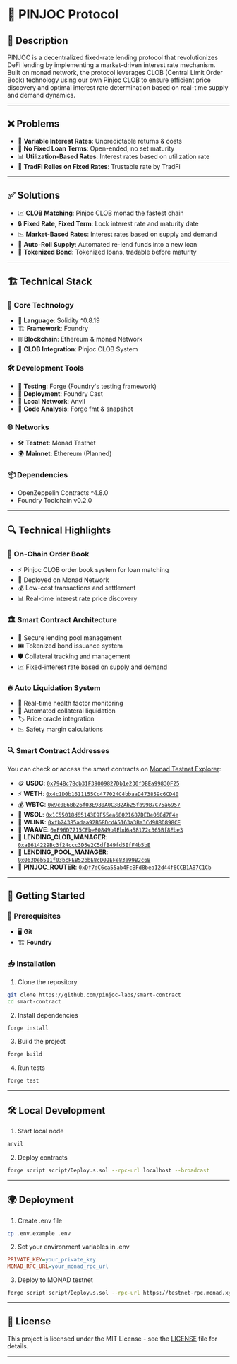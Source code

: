 # 🚀 PINJOC Protocol

## 📜 Description

PINJOC is a decentralized fixed-rate lending protocol that revolutionizes DeFi lending by implementing a market-driven interest rate mechanism. Built on monad network, the protocol leverages CLOB (Central Limit Order Book) technology using our own Pinjoc CLOB to ensure efficient price discovery and optimal interest rate determination based on real-time supply and demand dynamics.

---

## ❌ Problems

- 🔄 **Variable Interest Rates**: Unpredictable returns & costs
- 📅 **No Fixed Loan Terms**: Open-ended, no set maturity
- 📊 **Utilization-Based Rates**: Interest rates based on utilization rate
- 🏦 **TradFi Relies on Fixed Rates**: Trustable rate by TradFi

---

## ✅ Solutions

- 📈 **CLOB Matching**: Pinjoc CLOB monad the fastest chain
- 🔒 **Fixed Rate, Fixed Term**: Lock interest rate and maturity date
- 📉 **Market-Based Rates**: Interest rates based on supply and demand
- 🔄 **Auto-Roll Supply**: Automated re-lend funds into a new loan
- 🎫 **Tokenized Bond**: Tokenized loans, tradable before maturity

---

## 🏗 Technical Stack

### 🔧 Core Technology
- 📝 **Language**: Solidity ^0.8.19
- 🏗 **Framework**: Foundry
- ⛓ **Blockchain**: Ethereum & monad Network
- 💱 **CLOB Integration**: Pinjoc CLOB System

### 🛠 Development Tools
- 🧪 **Testing**: Forge (Foundry's testing framework)
- 🚀 **Deployment**: Foundry Cast
- 🔗 **Local Network**: Anvil
- 🧐 **Code Analysis**: Forge fmt & snapshot

### 🌐 Networks
- 🛠 **Testnet**: Monad Testnet
- 🌍 **Mainnet**: Ethereum (Planned)

### 📦 Dependencies
- OpenZeppelin Contracts ^4.8.0
- Foundry Toolchain v0.2.0

---

## 🔍 Technical Highlights

### 📑 On-Chain Order Book
- ⚡ Pinjoc CLOB order book system for loan matching
- 🚀 Deployed on Monad Network 
- 💰 Low-cost transactions and settlement
- 📊 Real-time interest rate price discovery

### 🏛 Smart Contract Architecture
- 🏦 Secure lending pool management
- 🎟 Tokenized bond issuance system
- 🛡 Collateral tracking and management
- 📈 Fixed-interest rate based on supply and demand

### 🔥 Auto Liquidation System
- 📡 Real-time health factor monitoring
- 🛑 Automated collateral liquidation
- 🏷 Price oracle integration
- 📉 Safety margin calculations

### 🔍 Smart Contract Addresses
You can check or access the smart contracts on [Monad Testnet Explorer](https://testnet.monadexplorer.com/):

- 🪙 **USDC**: [`0x794Bc7Bcb31F39009827Db1e230fDBEa99830F25`](https://testnet.monadexplorer.com/address/0x794Bc7Bcb31F39009827Db1e230fDBEa99830F25)
- ⚡ **WETH**: [`0x4c1D0b1611155Cc477024C4bbaaD473859c6CD40`](https://testnet.monadexplorer.com/address/0x4c1D0b1611155Cc477024C4bbaaD473859c6CD40)
- 💰 **WBTC**: [`0x9c0E6Bb26f03E980A0C3B2Ab25fb99B7C75a6957`](https://testnet.monadexplorer.com/address/0x9c0E6Bb26f03E980A0C3B2Ab25fb99B7C75a6957)
- 🌊 **WSOL**: [`0x1C55018d65143E9F55ea68021687DEDe068d7F4e`](https://testnet.monadexplorer.com/address/0x1C55018d65143E9F55ea68021687DEDe068d7F4e)
- 🔗 **WLINK**: [`0xfb24385adaa92B68DcdA5163a3Ba3Cd98BD898CE`](https://testnet.monadexplorer.com/address/0xfb24385adaa92B68DcdA5163a3Ba3Cd98BD898CE)
- 🔵 **WAAVE**: [`0xE96D7715CEbe80849b9Ebd6a58172c365Bf8Ebe3`](https://testnet.monadexplorer.com/address/0xE96D7715CEbe80849b9Ebd6a58172c365Bf8Ebe3)
- 📜 **LENDING_CLOB_MANAGER**: [`0xaB614229Bc3f24ccc3D5e2C5dfB49fd5EfF4b5bE`](https://testnet.monadexplorer.com/address/0xaB614229Bc3f24ccc3D5e2C5dfB49fd5EfF4b5bE)
- 🏦 **LENDING_POOL_MANAGER**: [`0x063Deb511f03bcFEB52bbE8cD02EFe83e99B2c6B`](https://testnet.monadexplorer.com/address/0x063Deb511f03bcFEB52bbE8cD02EFe83e99B2c6B)
- 🔄 **PINJOC_ROUTER**: [`0xDf7dC6ca55ab4FcBFd8bea12d44f6CCB1A87C1Cb`](https://testnet.monadexplorer.com/address/0xDf7dC6ca55ab4FcBFd8bea12d44f6CCB1A87C1Cb)

---

## 🚀 Getting Started

### 📌 Prerequisites
- 🖥 **Git**
- 🏗 **Foundry**

### 📥 Installation

1. Clone the repository
```bash
git clone https://github.com/pinjoc-labs/smart-contract
cd smart-contract
```

2. Install dependencies
```bash
forge install
```

3. Build the project
```bash
forge build
```

4. Run tests
```bash
forge test
```

---

## 🛠 Local Development

1. Start local node
```bash
anvil
```

2. Deploy contracts
```bash
forge script script/Deploy.s.sol --rpc-url localhost --broadcast
```

---

## 🌍 Deployment

1. Create .env file
```bash
cp .env.example .env
```

2. Set your environment variables in .env
```ini
PRIVATE_KEY=your_private_key
MONAD_RPC_URL=your_monad_rpc_url
```

3. Deploy to MONAD testnet
```bash
forge script script/Deploy.s.sol --rpc-url https://testnet-rpc.monad.xyz --broadcast --private-key $PRIVATE_KEY --verify --verifier sourcify --verifier-url https://sourcify-api-monad.blockvision.org
```

---

## 📝 License

This project is licensed under the MIT License - see the [LICENSE](LICENSE) file for details.

---
